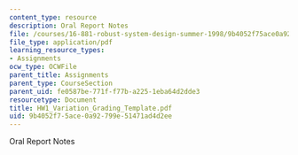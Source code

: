 ```yaml
---
content_type: resource
description: Oral Report Notes
file: /courses/16-881-robust-system-design-summer-1998/9b4052f75ace0a92799e51471ad4d2ee_HW1_Variation_Grading_Template.pdf
file_type: application/pdf
learning_resource_types:
- Assignments
ocw_type: OCWFile
parent_title: Assignments
parent_type: CourseSection
parent_uid: fe0587be-771f-f77b-a225-1eba64d2dde3
resourcetype: Document
title: HW1_Variation_Grading_Template.pdf
uid: 9b4052f7-5ace-0a92-799e-51471ad4d2ee
---
```

Oral Report Notes

